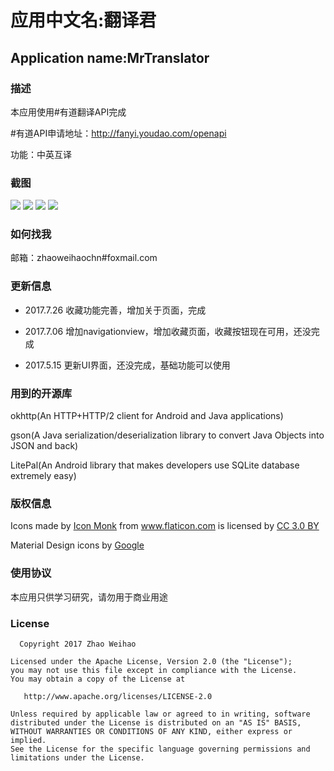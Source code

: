 
# 应用中文名:翻译君
## Application name:MrTranslator

### 描述

本应用使用#有道翻译API完成

#有道API申请地址：http://fanyi.youdao.com/openapi

功能：中英互译





### 截图
![](https://github.com/zhaoweihaoChina/MrTranslator/blob/master/screenshots/one.jpg)
![](https://github.com/zhaoweihaoChina/MrTranslator/blob/master/screenshots/two.jpg)
![](https://github.com/zhaoweihaoChina/MrTranslator/blob/master/screenshots/three.jpg)
![](https://github.com/zhaoweihaoChina/MrTranslator/blob/master/screenshots/four.jpg)



### 如何找我


邮箱：zhaoweihaochn#foxmail.com


### 更新信息

- 2017.7.26 收藏功能完善，增加关于页面，完成


- 2017.7.06 增加navigationview，增加收藏页面，收藏按钮现在可用，还没完成


- 2017.5.15 更新UI界面，还没完成，基础功能可以使用

### 用到的开源库

okhttp(An HTTP+HTTP/2 client for Android and Java applications)

gson(A Java serialization/deserialization library to convert Java Objects into JSON and back)

LitePal(An Android library that makes developers use SQLite database extremely easy)

### 版权信息

<div>Icons made by <a href="https://www.flaticon.com/authors/icon-monk" title="Icon Monk">Icon Monk</a> from <a href="https://www.flaticon.com/" title="Flaticon">www.flaticon.com</a> is licensed by <a href="http://creativecommons.org/licenses/by/3.0/" title="Creative Commons BY 3.0" target="_blank">CC 3.0 BY</a></div>

Material Design icons by [Google](https://github.com/google/material-design-icons)



### 使用协议

本应用只供学习研究，请勿用于商业用途

### License


      Copyright 2017 Zhao Weihao

    Licensed under the Apache License, Version 2.0 (the "License");
    you may not use this file except in compliance with the License.
    You may obtain a copy of the License at
    
       http://www.apache.org/licenses/LICENSE-2.0
    
    Unless required by applicable law or agreed to in writing, software
    distributed under the License is distributed on an "AS IS" BASIS,
    WITHOUT WARRANTIES OR CONDITIONS OF ANY KIND, either express or implied.
    See the License for the specific language governing permissions and
    limitations under the License.

